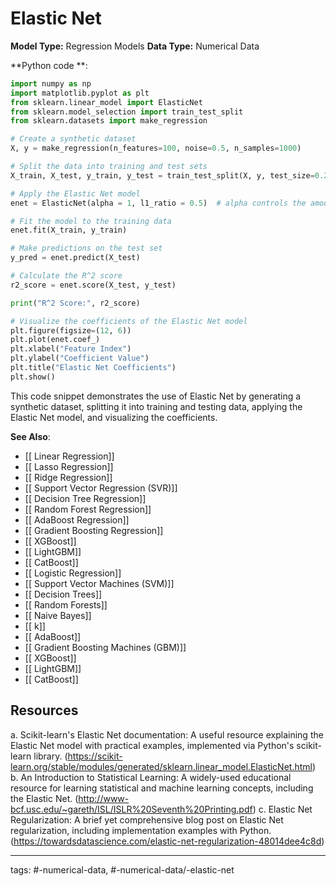 #  Elastic Net
**Model Type:**  Regression Models
**Data Type:**  Numerical Data

**Python code **:


```python
import numpy as np
import matplotlib.pyplot as plt
from sklearn.linear_model import ElasticNet
from sklearn.model_selection import train_test_split
from sklearn.datasets import make_regression

# Create a synthetic dataset
X, y = make_regression(n_features=100, noise=0.5, n_samples=1000)

# Split the data into training and test sets
X_train, X_test, y_train, y_test = train_test_split(X, y, test_size=0.2, random_state=42)

# Apply the Elastic Net model
enet = ElasticNet(alpha = 1, l1_ratio = 0.5)  # alpha controls the amount of regularization, l1_ratio controls the balance between Lasso (l1_ratio=1) and Ridge (l1_ratio=0).

# Fit the model to the training data
enet.fit(X_train, y_train)

# Make predictions on the test set
y_pred = enet.predict(X_test)

# Calculate the R^2 score
r2_score = enet.score(X_test, y_test)

print("R^2 Score:", r2_score)

# Visualize the coefficients of the Elastic Net model
plt.figure(figsize=(12, 6))
plt.plot(enet.coef_)
plt.xlabel("Feature Index")
plt.ylabel("Coefficient Value")
plt.title("Elastic Net Coefficients")
plt.show()
```

This code snippet demonstrates the use of Elastic Net by generating a synthetic dataset, splitting it into training and testing data, applying the Elastic Net model, and visualizing the coefficients.


**See Also**:

- [[ Linear Regression]]
- [[ Lasso Regression]]
- [[ Ridge Regression]]
- [[ Support Vector Regression (SVR)]]
- [[ Decision Tree Regression]]
- [[ Random Forest Regression]]
- [[ AdaBoost Regression]]
- [[ Gradient Boosting Regression]]
- [[ XGBoost]]
- [[ LightGBM]]
- [[ CatBoost]]
- [[ Logistic Regression]]
- [[ Support Vector Machines (SVM)]]
- [[ Decision Trees]]
- [[ Random Forests]]
- [[ Naive Bayes]]
- [[ k]]
- [[ AdaBoost]]
- [[ Gradient Boosting Machines (GBM)]]
- [[ XGBoost]]
- [[ LightGBM]]
- [[ CatBoost]]
## Resources

a. Scikit-learn's Elastic Net documentation: A useful resource explaining the Elastic Net model with practical examples, implemented via Python's scikit-learn library. (https://scikit-learn.org/stable/modules/generated/sklearn.linear_model.ElasticNet.html)
b. An Introduction to Statistical Learning: A widely-used educational resource for learning statistical and machine learning concepts, including the Elastic Net. (http://www-bcf.usc.edu/~gareth/ISL/ISLR%20Seventh%20Printing.pdf)
c. Elastic Net Regularization: A brief yet comprehensive blog post on Elastic Net regularization, including implementation examples with Python. (https://towardsdatascience.com/elastic-net-regularization-48014dee4c8d)


---
tags: #-numerical-data, #-numerical-data/-elastic-net
